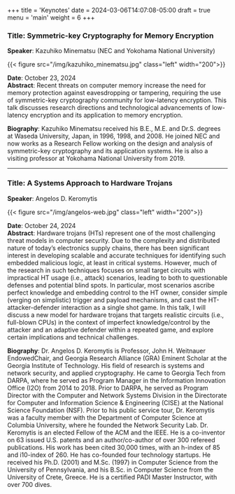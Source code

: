 +++
title = 'Keynotes'
date = 2024-03-06T14:07:08-05:00
draft = true
menu = 'main'
weight = 6
+++

### Title: Symmetric-key Cryptography for Memory Encryption

**Speaker**: Kazuhiko Minematsu (NEC and Yokohama National University) 

{{< figure src="/img/kazuhiko_minematsu.jpg" class="left" width="200">}}

**Date**: October 23, 2024 \
**Abstract**: Recent threats on computer memory increase the need for memory protection against eavesdropping or tampering, requiring the use of symmetric-key cryptography community for low-latency encryption. This talk discusses research directions and technological advancements of low-latency encryption and its application to memory encryption.

**Biography**: Kazuhiko Minematsu received his B.E., M.E. and Dr.S. degrees at Waseda University, Japan, in 1996, 1998, and 2008. He joined NEC and now works as a Research Fellow working on the design and analysis of symmetric-key cryptography and its application systems. He is also a visiting professor at Yokohama National University from 2019.

------------
### Title: A Systems Approach to Hardware Trojans

**Speaker**: Angelos D. Keromytis

{{< figure src="/img/angelos-web.jpg" class="left" width="200">}}

**Date**: October 24, 2024 \
**Abstract**: Hardware trojans (HTs) represent one of the most challenging threat models in computer security. Due to the complexity and distributed nature of today’s electronics supply chains, there has been significant interest in developing scalable and accurate techniques for identifying such embedded malicious logic, at least in critical systems. However, much of the research in such techniques focuses on small target circuits with impractical HT usage (i.e., attack) scenarios, leading to both to questionable defenses and potential blind spots. In particular, most scenarios ascribe perfect knowledge and embedding control to the HT owner, consider simple (verging on simplistic) trigger and payload mechanisms, and cast the HT-attacker-defender interaction as a single shot game.
In this talk, I will discuss a new model for hardware trojans that targets realistic circuits (i.e., full-blown CPUs) in the context of imperfect knowledge/control by the attacker and an adaptive defender within a repeated game, and explore certain implications and technical challenges.

**Biography**: Dr. Angelos D. Keromytis is Professor, John H. Weitnauer EndowedChair, and Georgia Research Alliance (GRA) Eminent Scholar at the Georgia Institute of Technology. His field of research is systems and network security, and applied cryptography.
He came to Georgia Tech from DARPA, where he served as Program Manager in the Information Innovation Office (I2O) from 2014 to 2018. Prior to DARPA, he served as Program Director with the Computer and Network Systems Division in the Directorate for Computer and Information Science & Engineering (CISE) at the National Science Foundation (NSF). Prior to his public service tour, Dr. Keromytis was a faculty member with the Department of Computer Science at Columbia University, where he founded the Network Security Lab.
Dr. Keromytis is an elected Fellow of the ACM and the IEEE. He is a co-inventor on 63 issued U.S. patents and an author/co-author of over 300 refereed publications. His work has been cited 30,000 times, with an h-index of 85 and i10-index of 260. He has co-founded four technology startups. He received his Ph.D. (2001) and M.Sc. (1997) in Computer Science from the University of Pennsylvania, and his B.Sc. in Computer Science from the University of Crete, Greece. He is a certified PADI Master Instructor, with over 700 dives.